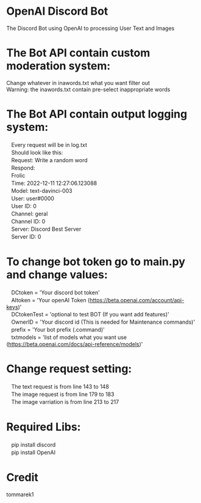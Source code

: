 # OpenAI Discord Bot<br />
The Discord Bot using OpenAI to processing User Text and Images<br />

# The Bot API contain custom moderation system:<br />
Change whatever in inawords.txt what you want filter out<br />
Warning: the inawords.txt contain pre-select inappropriate words

# The Bot API contain output logging system:<br />
 ㅤEvery request will be in log.txt<br />
 ㅤShould look like this:<br />
 ㅤRequest: Write a random word <br />
 ㅤRespond:<br /> 
 ㅤFrolic<br />
 ㅤTime: 2022-12-11 12:27:06.123088<br />
 ㅤModel: text-davinci-003<br />
 ㅤUser: user#0000<br />
 ㅤUser ID: 0<br />
 ㅤChannel: geral<br />
 ㅤChannel ID: 0<br />
 ㅤServer: Discord Best Server<br />
 ㅤServer ID: 0<br />
  
 # To change bot token go to main.py and change values:<br />
 ㅤDCtoken = 'Your discord bot token'<br />
 ㅤAItoken = 'Your openAI Token (https://beta.openai.com/account/api-keys)'<br />
 ㅤDCtokenTest = 'optional to test BOT (If you want add features)'<br />
 ㅤOwnerID = 'Your discord id (This is needed for Maintenance commands)'<br />
    ㅤprefix = 'Your bot prefix (.command)'<br />
 ㅤtxtmodels = 'list of models what you want use (https://beta.openai.com/docs/api-reference/models)'

# Change request setting:<br />
 ㅤThe text request is from line 143 to 148<br />
 ㅤThe image request is from line 179 to 183<br />
 ㅤThe image varriation is from line 213 to 217<br />
 
# Required Libs:<br />
 ㅤpip install discord<br />
 ㅤpip install OpenAI<br />
  
# Credit 
tommarek1
